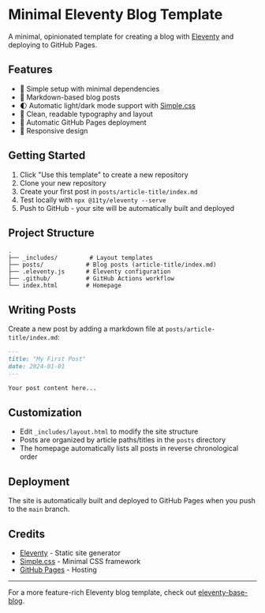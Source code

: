 # Minimal Eleventy Blog Template

A minimal, opinionated template for creating a blog with [Eleventy](https://www.11ty.dev/) and deploying to GitHub Pages.

## Features

- 🚀 Simple setup with minimal dependencies
- 📝 Markdown-based blog posts
- 🌓 Automatic light/dark mode support with [Simple.css](https://simplecss.org)
- 🎨 Clean, readable typography and layout
- 🔄 Automatic GitHub Pages deployment
- 📱 Responsive design

## Getting Started

1. Click "Use this template" to create a new repository
2. Clone your new repository
3. Create your first post in `posts/article-title/index.md`
4. Test locally with `npx @11ty/eleventy --serve`
5. Push to GitHub - your site will be automatically built and deployed

## Project Structure

```
.
├── _includes/         # Layout templates
├── posts/            # Blog posts (article-title/index.md)
├── .eleventy.js      # Eleventy configuration
├── .github/          # GitHub Actions workflow
└── index.html        # Homepage
```

## Writing Posts

Create a new post by adding a markdown file at `posts/article-title/index.md`:

```markdown
---
title: "My First Post"
date: 2024-01-01
---

Your post content here...
```

## Customization

- Edit `_includes/layout.html` to modify the site structure
- Posts are organized by article paths/titles in the `posts` directory
- The homepage automatically lists all posts in reverse chronological order

## Deployment

The site is automatically built and deployed to GitHub Pages when you push to the `main` branch.

## Credits

- [Eleventy](https://www.11ty.dev/) - Static site generator
- [Simple.css](https://simplecss.org) - Minimal CSS framework
- [GitHub Pages](https://pages.github.com/) - Hosting

---

For a more feature-rich Eleventy blog template, check out [eleventy-base-blog](https://github.com/11ty/eleventy-base-blog).